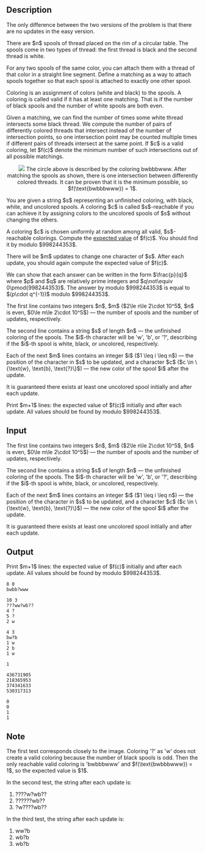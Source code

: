 ## Description

<div><p><span class="tex-font-style-bf">The only difference between the two versions of the problem is that there are no updates in the easy version.</span></p><p>There are $n$ spools of thread placed on the rim of a circular table. The spools come in two types of thread: the first thread is black and the second thread is white.</p><p>For any two spools of the same color, you can attach them with a thread of that color in a straight line segment. Define a matching as a way to attach spools together so that each spool is attached to exactly one other spool.</p><p>Coloring is an assignment of colors (white and black) to the spools. A coloring is called <span class="tex-font-style-bf">valid</span> if it has at least one matching. That is if the number of black spools and the number of white spools are both even.</p><p>Given a matching, we can find the number of times some white thread intersects some black thread. We compute the number of pairs of differently colored threads that intersect instead of the number of intersection points, so one intersection point may be counted multiple times if different pairs of threads intersect at the same point. If $c$ is a valid coloring, let $f(c)$ denote the minimum number of such intersections out of all possible matchings.</p><center> <img class="tex-graphics" src="file://3Lmc4yiz.png" style="max-width: 100.0%;max-height: 100.0%;"> The circle above is described by the coloring <span class="tex-font-style-tt">bwbbbwww</span>. After matching the spools as shown, there is one intersection between differently colored threads. It can be proven that it is the minimum possible, so $f(\text{bwbbbwww}) = 1$. </center><p>You are given a string $s$ representing an <span class="tex-font-style-bf">unfinished</span> coloring, with black, white, and uncolored spools. A coloring $c$ is called $s$-reachable if you can achieve it by assigning colors to the uncolored spools of $s$ without changing the others.</p><p>A coloring $c$ is chosen uniformly at random among all valid, $s$-reachable colorings. Compute the <a href="https://en.wikipedia.org/wiki/Expected_value">expected value</a> of $f(c)$. You should find it by modulo $998244353$.</p><p>There will be $m$ updates to change one character of $s$. After each update, you should again compute the expected value of $f(c)$.</p><p>We can show that each answer can be written in the form $\frac{p}{q}$ where $p$ and $q$ are relatively prime integers and $q\not\equiv 0\pmod{998244353}$. The answer by modulo $998244353$ is equal to $(p\cdot q^{-1})$ modulo $998244353$.</p></div><div class="input-specification"><p>The first line contains two integers $n$, $m$ ($2\le n\le 2\cdot 10^5$, $n$ is even, $0\le m\le 2\cdot 10^5$) — the number of spools and the number of updates, respectively.</p><p>The second line contains a string $s$ of length $n$ — the unfinished coloring of the spools. The $i$-th character will be '<span class="tex-font-style-tt">w</span>', '<span class="tex-font-style-tt">b</span>', or '<span class="tex-font-style-tt">?</span>', describing if the $i$-th spool is white, black, or uncolored, respectively.</p><p>Each of the next $m$ lines contains an integer $i$ ($1 \leq i \leq n$) — the position of the character in $s$ to be updated, and a character $c$ ($c \in \{\text{w}, \text{b}, \text{?}\}$) — the new color of the spool $i$ after the update.</p><p>It is guaranteed there exists at least one uncolored spool initially and after each update.</p></div><div class="output-specification"><p>Print $m+1$ lines: the expected value of $f(c)$ initially and after each update. All values should be found by modulo $998244353$.</p></div>

## Input

<p>The first line contains two integers $n$, $m$ ($2\le n\le 2\cdot 10^5$, $n$ is even, $0\le m\le 2\cdot 10^5$) — the number of spools and the number of updates, respectively.</p><p>The second line contains a string $s$ of length $n$ — the unfinished coloring of the spools. The $i$-th character will be '<span class="tex-font-style-tt">w</span>', '<span class="tex-font-style-tt">b</span>', or '<span class="tex-font-style-tt">?</span>', describing if the $i$-th spool is white, black, or uncolored, respectively.</p><p>Each of the next $m$ lines contains an integer $i$ ($1 \leq i \leq n$) — the position of the character in $s$ to be updated, and a character $c$ ($c \in \{\text{w}, \text{b}, \text{?}\}$) — the new color of the spool $i$ after the update.</p><p>It is guaranteed there exists at least one uncolored spool initially and after each update.</p>

## Output

<p>Print $m+1$ lines: the expected value of $f(c)$ initially and after each update. All values should be found by modulo $998244353$.</p>





```input1
8 0
bwbb?www
```




```input2
10 3
???ww?wb??
4 ?
5 ?
2 w
```




```input3
4 3
bw?b
1 w
2 b
1 w
```




```output1
1
```




```output2
436731905
218365953
374341633
530317313
```




```output3
0
0
1
1
```



## Note

<p>The first test corresponds closely to the image. Coloring '<span class="tex-font-style-tt">?</span>' as '<span class="tex-font-style-tt">w</span>' does not create a valid coloring because the number of black spools is odd. Then the only reachable valid coloring is '<span class="tex-font-style-tt">bwbbbwww</span>' and $f(\text{bwbbbwww}) = 1$, so the expected value is $1$.</p><p>In the second test, the string after each update is:</p><ol> <li> <span class="tex-font-style-tt">????w?wb??</span> </li><li> <span class="tex-font-style-tt">??????wb??</span> </li><li> <span class="tex-font-style-tt">?w????wb??</span> </li></ol><p>In the third test, the string after each update is:</p><ol> <li> <span class="tex-font-style-tt">ww?b</span> </li><li> <span class="tex-font-style-tt">wb?b</span> </li><li> <span class="tex-font-style-tt">wb?b</span> </li></ol>
